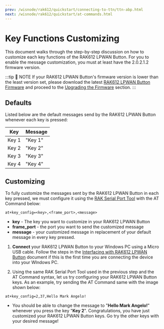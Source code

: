 ```yaml
---
prev: /wisnode/rak612/quickstart/connecting-to-ttn/ttn-abp.html
next: /wisnode/rak612/quickstart/at-commands.html
---
```


# Key Functions Customizing

This document walks through the step-by-step discussion on how to customize each key functions of the RAK612 LPWAN Button. For you to enable the message customization, you must at least have the 2.0.2.1.2 firmware version. 

:::tip 📝 NOTE
If your RAK612 LPWAN Button's firmware version is lower than the least version set, please download the latest [RAK612 LPWAN Button Firmware](https://downloads.rakwireless.com/LoRa/RAK612-LoRaButton/Firmware/) and proceed to the [Upgrading the Firmware](upgrading-the-firmware.html) section.
:::

## Defaults

Listed below are the default messages send by the RAK612 LPWAN Button whenever each key is pressed:

| Key   | Message |
| ----- | ------- |
| Key 1 | "Key 1" |
| Key 2 | "Key 2" |
| Key 3 | "Key 3" |
| Key 4 | "Key 4" |


## Customizing

To fully customize the messages sent by the RAK612 LPWAN Button in each key pressed, we must configure it using the [RAK Serial Port Tool](https://downloads.rakwireless.com/en/LoRa/Tools/RAK_SERIAL_PORT_TOOL_V1.2.1.zip) with the AT Command below:

```
at+key_config=<key>,<frame_port>,<message>
```

- **key** - The key you want to customize in your  RAK612 LPWAN Button
- **frame_port** - the port you want to send the customized message
- **message** - your customized message in replacement of your default message in every key pressed.

1. **Connect** your RAK612 LPWAN Button to your Windows PC using a Micro USB cable. Follow the steps in the [Interfacing with RAK612 LPWAN Button](interfacing-with-rak612.html) document if this is the first time you are connecting the device into your WIndows PC. 

2. Using the same RAK Serial Port Tool used in the previous step and the AT Command syntax, let us try configuring your RAK612 LPWAN Button keys. As an example, try sending the AT Command same with the image shown below:

```
at+key_config=2,37,Hello Mark Angelo!
```

<rk-img
  src="/assets/images/wisnode/rak612/quickstart/key-function-customizing/at-command.png"
  width="60%"
  figure-number="1"
  caption="Configuring Each button"
/>

* You should be able to change the message to "**Hello Mark Angelo!**" whenever you press the key "**Key 2**". Congratulations, you have just customized your RAK612 LPWAN Button keys. Go try the other keys with your desired message!

